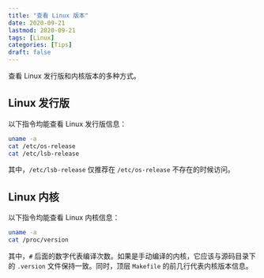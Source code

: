 ```yaml
---
title: "查看 Linux 版本"
date: 2020-09-21
lastmod: 2020-09-21
tags: [Linux]
categories: [Tips]
draft: false
---
```


查看 Linux 发行版和内核版本的多种方式。

<!--more-->

## Linux 发行版

以下指令均能查看 Linux 发行版信息：

```bash
uname -a
cat /etc/os-release
cat /etc/lsb-release
```

其中，`/etc/lsb-release` 仅推荐在 `/etc/os-release` 不存在的时候访问。

## Linux 内核

以下指令均能查看 Linux 内核信息：

```bash
uname -a
cat /proc/version
```

其中，`#` 后面的数字代表编译次数。如果是手动编译的内核，它应该与源码目录下的 `.version` 文件保持一致。同时，顶层 `Makefile` 的前几行代表内核版本信息。
